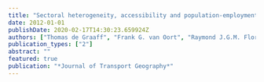 ```yaml
---
title: "Sectoral heterogeneity, accessibility and population-employment dynamics in Dutch cities"
date: 2012-01-01
publishDate: 2020-02-17T14:30:23.659924Z
authors: ["Thomas de Graaff", "Frank G. van Oort", "Raymond J.G.M. Florax"]
publication_types: ["2"]
abstract: ""
featured: true
publication: "*Journal of Transport Geography*"
---
```


